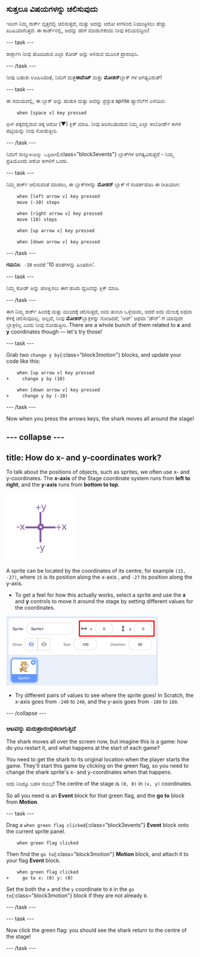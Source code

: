 ## ಸುತ್ತಲೂ ವಿಷಯಗಳನ್ನು ಚಲಿಸುವುದು

ಇದೀಗ ನಿಮ್ಮ ಶಾರ್ಕ್ ವೃತ್ತದಲ್ಲಿ ಚಲಿಸುತ್ತದೆ, ಮತ್ತು ಅದನ್ನು ಆರೋ ಕೀಗಳಿಂದ ನಿಯಂತ್ರಿಸಲು ಹೆಚ್ಚು ಖುಷಿಯಾಗುತ್ತದೆ. ಈ ಕಾರ್ಡ್‌ನಲ್ಲಿ, ಅದನ್ನು ಹೇಗೆ ಮಾಡಬೇಕೆಂದು ನೀವು ಕಲಿಯಲಿದ್ದೀರಿ!

\--- task \---

ಶಾರ್ಕ್ಗಾಗಿ ನೀವು ಹೊಂದಿರುವ ಎಲ್ಲಾ ಕೋಡ್ ಅನ್ನು ಅಳಿಸುವ ಮೂಲಕ ಪ್ರಾರಂಭಿಸಿ.

\--- /task \---

ನೀವು ಬಹುಶಃ ಊಹಿಸಿದಂತೆ, ನಿಮಗೆ ಮತ್ತೆ**ಈವೆಂಟ್** ಮತ್ತು **ಮೋಶನ್**ಬ್ಲಾಕ್ ಗಳ ಅಗತ್ಯವಿರುತ್!

\--- task \---

ಈ ಸಮಯದಲ್ಲಿ, ಈ ಬ್ಲಾಕ್ ಅನ್ನು ಹುಡುಕಿ ಮತ್ತು ಅದನ್ನು ಪ್ರಸ್ತುತ sprite ಪ್ಯಾನೆಲ್‌ಗೆ ಎಳೆಯಿರಿ:

```blocks3
    when [space v] key pressed
```

`ಸ್ಪೇಸ್` ಪಕ್ಕದಲ್ಲಿರುವ ಚಿಕ್ಕ ಆರೋ (▼) ಕ್ಲಿಕ್ ಮಾಡಿ. ನೀವು ಆರಿಸಬಹುದಾದ ನಿಮ್ಮ ಎಲ್ಲಾ ಕೀಬೋರ್ಡ್ ಕೀಗಳ ಪಟ್ಟಿಯನ್ನು ನೀವು ನೋಡುತ್ತೀರಿ.

\--- /task \---

ನಿಮಗೆ ನಾಲ್ಕು`ಕೀಯನ್ನು ಒತ್ತಿದಾಗ`{:class="block3events"} ಬ್ಲಾಕ್‌ಗಳ ಅಗತ್ಯವಿರುತ್ತದೆ - ನಿಮ್ಮ ಪ್ರತಿಯೊಂದು ಆರೋ ಕೀಗಳಿಗೆ ಒಂದು.

\--- task \---

ನಿಮ್ಮ ಶಾರ್ಕ್ ಚಲಿಸುವಂತೆ ಮಾಡಲು, ಈ ಬ್ಲಾಕ್‌ಗಳನ್ನು **ಮೋಶನ್** ಬ್ಲಾಕ್ ಗೆ ಸಂಪರ್ಕಪಡಿಸಿ ಈ ರೀತಿಯಾಗಿ:

```blocks3
    when [left arrow v] key pressed
    move (-10) steps
```

```blocks3
    when [right arrow v] key pressed
    move (10) steps
```

```blocks3
    when [up arrow v] key pressed
```

```blocks3
    when [down arrow v] key pressed
```

\--- /task \---

**ಗಮನಿಸಿ**:` -10` ಅಂದರೆ '10 ಹಂತಗಳನ್ನು ಹಿಂತಿರುಗಿ'.

\--- task \---

ನಿಮ್ಮ ಕೋಡ್ ಅನ್ನು ಪರೀಕ್ಷಿಸಲು ಈಗ ಹಸಿರು ಧ್ವಜವನ್ನು ಕ್ಲಿಕ್ ಮಾಡಿ.

\--- /task \---

ಈಗ ನಿಮ್ಮ ಶಾರ್ಕ್ ಹಿಂದಕ್ಕೆ ಮತ್ತು ಮುಂದಕ್ಕೆ ಚಲಿಸುತ್ತದೆ, ಅದು ತುಂಬಾ ಒಳ್ಳೆಯದು, ಆದರೆ ಅದು ಮೇಲಕ್ಕೆ ಅಥವಾ ಕೆಳಕ್ಕೆ ಚಲಿಸುವುದಿಲ್ಲ. ಅಲ್ಲದೆ, ನೀವು **ಮೋಶನ್**ಬ್ಲಾಕ್ಗಳನ್ನು ನೋಡಿದರೆ, 'ಅಪ್' ಅಥವಾ 'ಡೌನ್' ಗೆ ಯಾವುದೇ ಬ್ಲಾಕ್ಗಳಿಲ್ಲ ಎಂದು ನೀವು ನೋಡುತ್ತೀರಿ. There are a whole bunch of them related to **x** and **y** coordinates though — let's try those!

\--- task \---

Grab two `change y by`{:class="block3motion"} blocks, and update your code like this:

```blocks3
    when [up arrow v] key pressed
+     change y by (10)
```

```blocks3
    when [down arrow v] key pressed
+     change y by (-10)
```

\--- /task \---

Now when you press the arrows keys, the shark moves all around the stage!

## \--- collapse \---

## title: How do x- and y-coordinates work?

To talk about the positions of objects, such as sprites, we often use x- and y-coordinates. The **x-axis** of the Stage coordinate system runs from **left to right**, and the **y-axis** runs from **bottom to top**.

![](images/moving3.png)

A sprite can be located by the coordinates of its centre, for example `(15, -27)`, where `15` is its position along the x-axis , and `-27` its position along the y-axis.

+ To get a feel for how this actually works, select a sprite and use the **x** and **y** controls to move it around the stage by setting different values for the coordinates.

![](images/xycoords.png)

+ Try different pairs of values to see where the sprite goes! In Scratch, the x-axis goes from `-240` to `240`, and the y-axis goes from `-180` to `180`.

\--- /collapse \---

### ಆಟವನ್ನು ಮರುಪ್ರಾರಂಭಿಸಲಾಗುತ್ತಿದೆ

The shark moves all over the screen now, but imagine this is a game: how do you restart it, and what happens at the start of each game?

You need to get the shark to its original location when the player starts the game. They'll start this game by clicking on the green flag, so you need to change the shark sprite's x- and y-coordinates when that happens.

ಅದು ನಿಜಕ್ಕೂ ಬಹಳ ಸುಲಭ! The centre of the stage is `(0, 0)` in `(x, y)` coordinates.

So all you need is an **Event** block for that green flag, and the **go to** block from **Motion**.

\--- task \---

Drag a `when green flag clicked`{:class="block3events"} **Event** block onto the current sprite panel.

```blocks3
    when green flag clicked
```

Then find the `go to`{:class="block3motion"} **Motion** block, and attach it to your flag **Event** block.

```blocks3
    when green flag clicked
+     go to x: (0) y: (0)
```

Set the both the `x` and the `y` coordinate to `0` in the `go to`{:class="block3motion"} block if they are not already `0`.

\--- /task \---

\--- task \---

Now click the green flag: you should see the shark return to the centre of the stage!

\--- /task \---